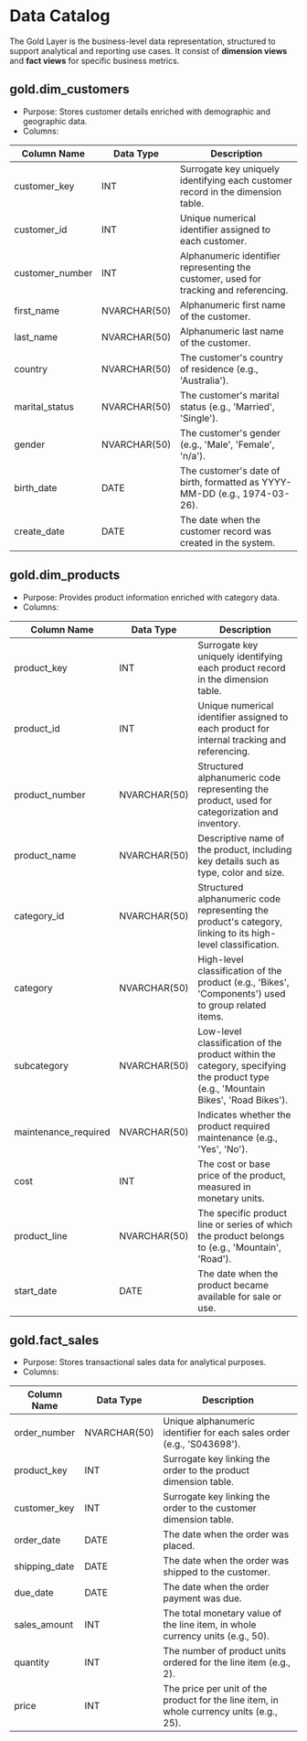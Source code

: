 # Data Catalog
The Gold Layer is the business-level data representation, structured to support analytical and reporting use cases. It consist of **dimension views** and **fact views** for specific business metrics.

## gold.dim_customers
- Purpose: Stores customer details enriched with demographic and geographic data.
- Columns:

| Column Name     | Data Type    | Description                                                                           |
| --------------- | ------------ | ------------------------------------------------------------------------------------- |
| customer_key    | INT          | Surrogate key uniquely identifying each customer record in the dimension table.       |
| customer_id     | INT          | Unique numerical identifier assigned to each customer.                                |
| customer_number | INT          | Alphanumeric identifier representing the customer, used for tracking and referencing. |
| first_name      | NVARCHAR(50) | Alphanumeric first name of the customer.                                              |
| last_name       | NVARCHAR(50) | Alphanumeric last name of the customer.                                               |
| country         | NVARCHAR(50) | The customer's country of residence (e.g., 'Australia').                              |
| marital_status  | NVARCHAR(50) | The customer's marital status (e.g., 'Married', 'Single').                            |
| gender          | NVARCHAR(50) | The customer's gender (e.g., 'Male', 'Female', 'n/a').                                |
| birth_date      | DATE         | The customer's date of birth, formatted as YYYY-MM-DD (e.g., 1974-03-26).             |
| create_date     | DATE         | The date when the customer record was created in the system.                          |

## gold.dim_products
- Purpose: Provides product information enriched with category data.
- Columns:

| Column Name          | Data Type    | Description                                                                                                                      |
| -------------------- | ------------ | -------------------------------------------------------------------------------------------------------------------------------- |
| product_key          | INT          | Surrogate key uniquely identifying each product record in the dimension table.                                                   |
| product_id           | INT          | Unique numerical identifier assigned to each product for internal tracking and referencing.                                      |
| product_number       | NVARCHAR(50) | Structured alphanumeric code representing the product, used for categorization and inventory.                                    |
| product_name         | NVARCHAR(50) | Descriptive name of the product, including key details such as type, color and size.                                             |
| category_id          | NVARCHAR(50) | Structured alphanumeric code representing the product's category, linking to its high-level classification.                      |
| category             | NVARCHAR(50) | High-level classification of the product (e.g., 'Bikes', 'Components') used to group related items.                              |
| subcategory          | NVARCHAR(50) | Low-level classification of the product within the category, specifying the product type (e.g., 'Mountain Bikes', 'Road Bikes'). |
| maintenance_required | NVARCHAR(50) | Indicates whether the product required maintenance (e.g., 'Yes', 'No').                                                          |
| cost                 | INT          | The cost or base price of the product, measured in monetary units.                                                               |
| product_line         | NVARCHAR(50) | The specific product line or series of which the product belongs to (e.g., 'Mountain', 'Road').                                  |
| start_date           | DATE         | The date when the product became available for sale or use.                                                                      |

## gold.fact_sales
- Purpose: Stores transactional sales data for analytical purposes.
- Columns:

| Column Name   | Data Type    | Description                                                                              |
| ------------- | ------------ | ---------------------------------------------------------------------------------------- |
| order_number  | NVARCHAR(50) | Unique alphanumeric identifier for each sales order (e.g., 'S043698').                   |
| product_key   | INT          | Surrogate key linking the order to the product dimension table.                          |
| customer_key  | INT          | Surrogate key linking the order to the customer dimension table.                         |
| order_date    | DATE         | The date when the order was placed.                                                      |
| shipping_date | DATE         | The date when the order was shipped to the customer.                                     |
| due_date      | DATE         | The date when the order payment was due.                                                 |
| sales_amount  | INT          | The total monetary value of the line item, in whole currency units (e.g., 50).           |
| quantity      | INT          | The number of product units ordered for the line item (e.g., 2).                         |
| price         | INT          | The price per unit of the product for the line item, in whole currency units (e.g., 25). |
